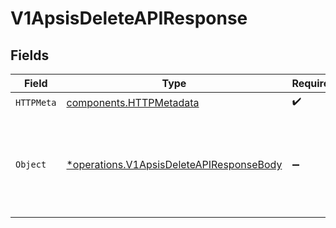 # V1ApsisDeleteAPIResponse


## Fields

| Field                                                                                               | Type                                                                                                | Required                                                                                            | Description                                                                                         |
| --------------------------------------------------------------------------------------------------- | --------------------------------------------------------------------------------------------------- | --------------------------------------------------------------------------------------------------- | --------------------------------------------------------------------------------------------------- |
| `HTTPMeta`                                                                                          | [components.HTTPMetadata](../../models/components/httpmetadata.md)                                  | :heavy_check_mark:                                                                                  | N/A                                                                                                 |
| `Object`                                                                                            | [*operations.V1ApsisDeleteAPIResponseBody](../../models/operations/v1apsisdeleteapiresponsebody.md) | :heavy_minus_sign:                                                                                  | The api was successfully deleted, it may take up to 30s for this to take effect in all regions      |